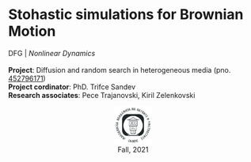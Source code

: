 # Stohastic simulations for Brownian Motion
DFG | *Nonlinear Dynamics*
<br>
<br> **Project**: Diffusion and random search in heterogeneous media (pno. [452796171](https://gepris.dfg.de/gepris/projekt/452796171?language=en))
<br> **Project cordinator**: PhD. Trifce Sandev
<br> **Research associates**: Pece Trajanovski, Kiril Zelenkovski



<p align="center">
<img src="https://raw.githubusercontent.com/zelenelez/images/master/manu-logo.png" width=15%;></img> <br>
Fall, 2021
</p>
